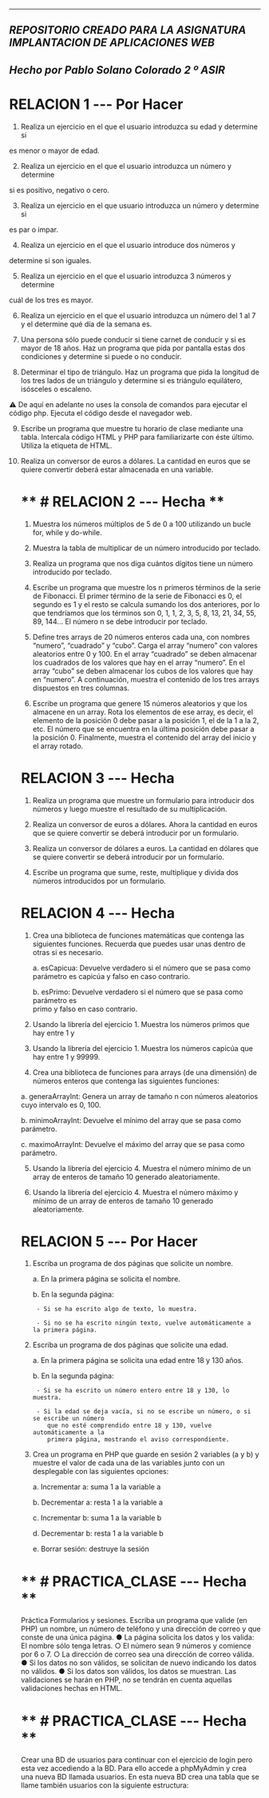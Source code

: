 -------------------------------------

## ***REPOSITORIO CREADO PARA LA ASIGNATURA IMPLANTACION DE APLICACIONES WEB***

***Hecho por Pablo Solano Colorado
2 º ASIR***
-----------------------------------------------------------------

# **RELACION 1 --- Por Hacer**


1. Realiza un ejercicio en el que el usuario introduzca su edad y determine si

es menor o mayor de edad.

  

2. Realiza un ejercicio en el que el usuario introduzca un número y determine

si es positivo, negativo o cero.

  

3. Realiza un ejercicio en el que usuario introduzca un número y determine si

es par o impar.

  

4. Realiza un ejercicio en el que el usuario introduce dos números y

determine si son iguales.

  

5. Realiza un ejercicio en el que el usuario introduzca 3 números y determine

cuál de los tres es mayor.

  

6. Realiza un ejercicio en el que el usuario introduzca un número del 1 al 7 y el determine qué día de la semana es.

  

7. Una persona sólo puede conducir si tiene carnet de conducir y si es mayor de 18 años. Haz un programa que pida por pantalla estas dos condiciones y determine si puede o no conducir.

  

8. Determinar el tipo de triángulo. Haz un programa que pida la longitud de los tres lados de un triángulo y determine si es triángulo equilátero, isósceles o escaleno.

  

⚠️ De aquí en adelante no uses la consola de comandos para ejecutar el código php. Ejecuta el código desde el navegador web.

  

9. Escribe un programa que muestre tu horario de clase mediante una tabla. Intercala código HTML y PHP para familiarizarte con éste último. Utiliza la etiqueta <table> de HTML.

  

10. Realiza un conversor de euros a dólares. La cantidad en euros que se quiere convertir deberá estar almacenada en una variable.


# ** # RELACION 2 --- Hecha **



  

1. Muestra los números múltiplos de 5 de 0 a 100 utilizando un bucle for, while y do-while.

  

2. Muestra la tabla de multiplicar de un número introducido por teclado.

  

3. Realiza un programa que nos diga cuántos dígitos tiene un número introducido por teclado.

  

4. Escribe un programa que muestre los n primeros términos de la serie de Fibonacci. El primer término de la serie de Fibonacci es 0, el segundo es 1 y el resto se calcula sumando los dos anteriores, por lo que tendríamos que los términos son 0, 1, 1, 2, 3, 5, 8, 13, 21, 34, 55, 89, 144... El número n se debe introducir por teclado.

 
5. Define tres arrays de 20 números enteros cada una, con nombres “numero”, “cuadrado” y “cubo”. Carga el array “numero” con valores aleatorios entre 0 y 100. En el array “cuadrado” se deben almacenar los cuadrados de los valores que hay en el array “numero”. En el array “cubo” se deben almacenar los cubos de los valores que hay en “numero”. A continuación, muestra el contenido de los tres arrays dispuestos en tres columnas.

  

6. Escribe un programa que genere 15 números aleatorios y que los almacene en un array. Rota los elementos de ese array, es decir, el elemento de la posición 0 debe pasar a la posición 1, el de la 1 a la 2, etc. El número que se encuentra en la última posición debe pasar a la posición 0. Finalmente, muestra el contenido del array del inicio y el array rotado.

  

# ****RELACION 3 --- Hecha****

  

1. Realiza un programa que muestre un formulario para introducir dos números y luego muestre el resultado de su multiplicación.

  

2. Realiza un conversor de euros a dólares. Ahora la cantidad en euros que se quiere convertir se deberá introducir por un formulario.

  

3. Realiza un conversor de dólares a euros. La cantidad en dólares que se quiere convertir se deberá introducir por un formulario.

  

4. Escribe un programa que sume, reste, multiplique y divida dos números introducidos por un formulario.

  
  



# **RELACION 4 --- Hecha**



  

1. Crea una biblioteca de funciones matemáticas que contenga las siguientes funciones. Recuerda que puedes usar unas dentro de otras si es necesario.

  

	a. esCapicua: Devuelve verdadero si el número que se pasa como parámetro es
	capicúa y falso en caso contrario.

	b. esPrimo: Devuelve verdadero si el número que se pasa como parámetro es 				      
	primo y falso en caso contrario.

  

2. Usando la librería del ejercicio 1. Muestra los números primos que hay entre 1 y
1000. Usando la librería del ejercicio 1. Muestra los números capicúa que hay entre 1 y 99999.

  

4. Crea una biblioteca de funciones para arrays (de una dimensión) de números enteros que contenga las siguientes funciones:

  

a. generaArrayInt: Genera un array de tamaño n con números aleatorios cuyo intervalo es 0, 100.

b. minimoArrayInt: Devuelve el mínimo del array que se pasa como parámetro.

c. maximoArrayInt: Devuelve el máximo del array que se pasa como parámetro.

  

5. Usando la librería del ejercicio 4. Muestra el número mínimo de un array de enteros de tamaño 10 generado aleatoriamente.

  

6. Usando la librería del ejercicio 4. Muestra el número máximo y mínimo de un array de enteros de tamaño 10 generado aleatoriamente.

  



# **RELACION 5 --- Por Hacer**



  

1. Escriba un programa de dos páginas que solicite un nombre.

	a. En la primera página se solicita el nombre.

	b. En la segunda página:

		- Si se ha escrito algo de texto, lo muestra.

		- Si no se ha escrito ningún texto, vuelve automáticamente a la primera página.

  

2. Escriba un programa de dos páginas que solicite una edad.

	a. En la primera página se solicita una edad entre 18 y 130 años.

	b. En la segunda página:

		- Si se ha escrito un número entero entre 18 y 130, lo muestra.

		- Si la edad se deja vacía, si no se escribe un número, o si se escribe un número 
		   que no esté comprendido entre 18 y 130, vuelve automáticamente a la 	
		   primera página, mostrando el aviso correspondiente.

  

3. Crea un programa en PHP que guarde en sesión 2 variables (a y b) y muestre el valor de cada una de las variables junto con un desplegable con las siguientes opciones:

	a. Incrementar a: suma 1 a la variable a

	b. Decrementar a: resta 1 a la variable a

	c. Incrementar b: suma 1 a la variable b

	d. Decrementar b: resta 1 a la variable b

	e. Borrar sesión: destruye la sesión

# ** # PRACTICA_CLASE --- Hecha **

Práctica Formularios y sesiones.
Escriba un programa que valide (en PHP) un nombre, un número de teléfono y una
dirección de correo y que conste de una única página.
    ● La página solicita los datos y los valida:
     El nombre sólo tenga letras.
    ○ El número sean 9 números y comience por 6 o 7.
    ○ La dirección de correo sea una dirección de correo válida.
    ● Si los datos no son válidos, se solicitan de nuevo indicando los datos no válidos.
    ● Si los datos son válidos, los datos se muestran.
Las validaciones se harán en PHP, no se tendrán en cuenta aquellas validaciones hechas
en HTML.



# ** # PRACTICA_CLASE --- Hecha **

Crear una BD de usuarios para continuar con el ejercicio de login pero esta vez accediendo a la BD.
Para ello accede a phpMyAdmin y crea una nueva BD llamada usuarios.
En esta nueva BD crea una tabla que se llame también usuarios con la siguiente estructura: